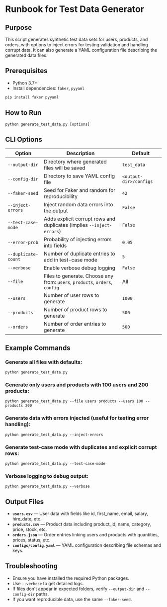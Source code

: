 # Runbook for Test Data Generator

## Purpose

This script generates synthetic test data sets for users, products, and orders, with options to inject errors for testing validation and handling corrupt data. It can also generate a YAML configuration file describing the generated data files.

## Prerequisites

- Python 3.7+
- Install dependencies: `faker`, `pyyaml`

```bash
pip install faker pyyaml
```

## How to Run

```
python generate_test_data.py [options]
```

## CLI Options

| Option | Description | Default |
|--------|-------------|---------|
| `--output-dir` | Directory where generated files will be saved | `test_data` |
| `--config-dir` | Directory to save YAML config file | `<output-dir>/configs` |
| `--faker-seed` | Seed for Faker and random for reproducibility | `42` |
| `--inject-errors` | Inject random data errors into the output | `False` |
| `--test-case-mode` | Adds explicit corrupt rows and duplicates (implies `--inject-errors`) | `False` |
| `--error-prob` | Probability of injecting errors into fields | `0.05` |
| `--duplicate-count` | Number of duplicate entries to add in test-case mode | `5` |
| `--verbose` | Enable verbose debug logging | `False` |
| `--file` | Files to generate. Choose any from: `users`, `products`, `orders`, `config` | All |
| `--users` | Number of user rows to generate | `1000` |
| `--products` | Number of product rows to generate | `500` |
| `--orders` | Number of order entries to generate | `500` |

## Example Commands

### Generate all files with defaults:
```
python generate_test_data.py
```

### Generate only users and products with 100 users and 200 products:
```
python generate_test_data.py --file users products --users 100 --products 200
```

### Generate data with errors injected (useful for testing error handling):
```
python generate_test_data.py --inject-errors
```

### Generate test-case mode with duplicates and explicit corrupt rows:
```
python generate_test_data.py --test-case-mode
```

### Verbose logging to debug output:
```
python generate_test_data.py --verbose
```

## Output Files

- **`users.csv`** — User data with fields like id, first_name, email, salary, hire_date, etc.
- **`products.csv`** — Product data including product_id, name, category, price, stock, etc.
- **`orders.json`** — Order entries linking users and products with quantities, prices, status, etc.
- **`configs/config.yaml`** — YAML configuration describing file schemas and keys.

## Troubleshooting

- Ensure you have installed the required Python packages.
- Use `--verbose` to get detailed logs.
- If files don't appear in expected folders, verify `--output-dir` and `--config-dir` paths.
- If you want reproducible data, use the same `--faker-seed`.

